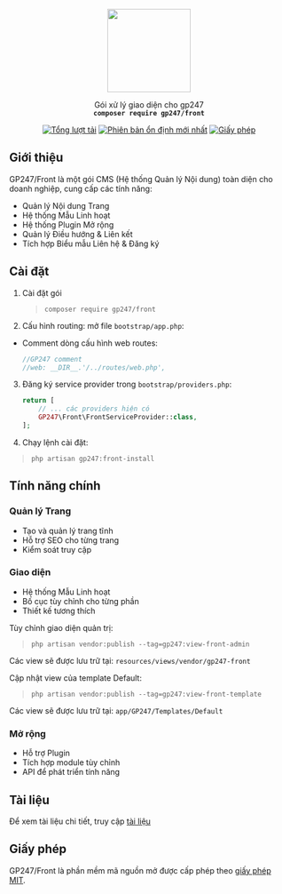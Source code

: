 <p align="center">
    <img src="https://static.gp247.net/logo/logo.png" width="150">
</p>
<p align="center">Gói xử lý giao diện cho gp247<br>
    <code><b>composer require gp247/front</b></code></p>

<p align="center">
<a href="https://packagist.org/packages/gp247/front"><img src="https://poser.pugx.org/gp247/front/d/total.svg" alt="Tổng lượt tải"></a>
<a href="https://packagist.org/packages/gp247/front"><img src="https://poser.pugx.org/gp247/front/v/stable.svg" alt="Phiên bản ổn định mới nhất"></a>
<a href="https://packagist.org/packages/gp247/front"><img src="https://poser.pugx.org/gp247/front/license.svg" alt="Giấy phép"></a>
</p>

## Giới thiệu

GP247/Front là một gói CMS (Hệ thống Quản lý Nội dung) toàn diện cho doanh nghiệp, cung cấp các tính năng:

- Quản lý Nội dung Trang
- Hệ thống Mẫu Linh hoạt
- Hệ thống Plugin Mở rộng
- Quản lý Điều hướng & Liên kết
- Tích hợp Biểu mẫu Liên hệ & Đăng ký

## Cài đặt

1. Cài đặt gói

    >`composer require gp247/front`


2. Cấu hình routing: mở file `bootstrap/app.php`:

  - Comment dòng cấu hình web routes:

    ```php
    //GP247 comment
    //web: __DIR__.'/../routes/web.php',
    ```


3. Đăng ký service provider trong `bootstrap/providers.php`:
    ```php
    return [
        // ... các providers hiện có
        GP247\Front\FrontServiceProvider::class,
    ];
    ```

4. Chạy lệnh cài đặt:
>`php artisan gp247:front-install`

## Tính năng chính

### Quản lý Trang
- Tạo và quản lý trang tĩnh
- Hỗ trợ SEO cho từng trang
- Kiểm soát truy cập

### Giao diện
- Hệ thống Mẫu Linh hoạt
- Bố cục tùy chỉnh cho từng phần
- Thiết kế tương thích

Tùy chỉnh giao diện quản trị:

>`php artisan vendor:publish --tag=gp247:view-front-admin`

Các view sẽ được lưu trữ tại: `resources/views/vendor/gp247-front`

Cập nhật view của template Default:

>`php artisan vendor:publish --tag=gp247:view-front-template`

Các view sẽ được lưu trữ tại: `app/GP247/Templates/Default`

### Mở rộng
- Hỗ trợ Plugin
- Tích hợp module tùy chỉnh
- API để phát triển tính năng

## Tài liệu
Để xem tài liệu chi tiết, truy cập [tài liệu](https://gp247.net/vi/docs)

## Giấy phép
GP247/Front là phần mềm mã nguồn mở được cấp phép theo [giấy phép MIT](https://opensource.org/licenses/MIT). 